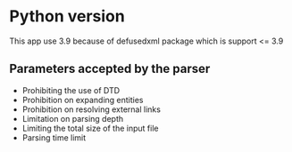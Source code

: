 # Python version
This app use 3.9 because of defusedxml package which is support <= 3.9

## Parameters accepted by the parser
* Prohibiting the use of DTD
* Prohibition on expanding entities
* Prohibition on resolving external links
* Limitation on parsing depth
* Limiting the total size of the input file
* Parsing time limit
